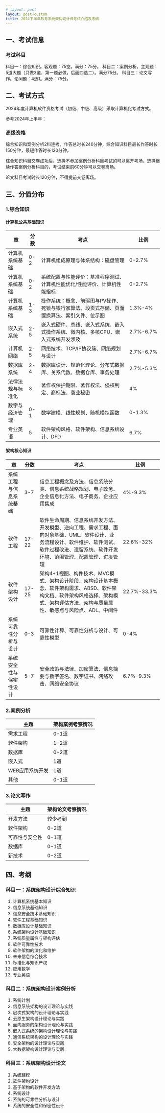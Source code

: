 ```yaml
---
# layout: post
layout: post-custom
title: 2024下半年软考系统架构设计师考试介绍及考纲
---
```


## 一、考试信息

### 考试科目

科目一：综合知识。客观题：75空。满分：75分。
科目二：案例分析。主观题：5道大题（只做3道，第一题必做，后面四选二）。满分75分。
科目三：论文写作。论问题：4选1。满分：75分。

## 二、考试方式

2024年度计算机软件资格考试（初级、中级、高级）采取计算机化考试方式。

参考2024年上半年：

### 高级资格
综合知识和案例分析2科连考，作答总时长240分钟，综合知识科目最长作答时长150分钟，最短作答时长120分钟。

综合知识科目交卷成功后，选择不参加案例分析科目考试的可以离开考场，选择继续作答案例分析科目的，考试结束前60分钟可以交卷离场。

论文科目考试时长120分钟，不得提前交卷离场。

## 三、分值分布

### 1.综合知识
#### 计算机公共基础知识

|章|分数|考点|比例|
|---|---|---|---|
|计算机系统基础|0-2|计算机组成原理与体系结构：磁盘管理|0-2.7%|
|计算机系统基础|0-2|系统配置与性能评价：基准程序测试、计算机性能优化/性能评价、计算机性能指标|0-2.7%|
|计算机系统基础|1-3|操作系统：概念、前驱图与PV操作、死锁与银行家算法、段页式存储、页面置换算法、索引文件、位示图|1.3%-4%|
|嵌入式系统|2-5|嵌入式硬件、总线、嵌入式系统、嵌入式操作系统、微内核、多核CPU、嵌入式系统开发涉及|2.7%-6.7%|
|计算机网络|2-5|网络技术、TCP/IP协议簇、网络规划与设计|2.7%-6.7%|
|数据库系统|2-4|数据库设计、规范化理论、分布式数据库、关系代数、数据仓库、事务处理|2.7%-5.3%|
|法律法规与标准化|3|著作权保护期限、著作权法、侵权判定、商标法、商业秘密|4%|
|数字与经济管理|0-1|数学建模、线性规划、随机模拟函数|0-1.3%|
|专业英语|5|软件架构风格、软件架构、信息系统设计、DFD|6.7%|


#### 架构核心知识

|章|分数|考点|比例|
|---|---|---|---|
|系统工程与信息系统基础|3-7|信息工程概念及方法、信息系统分类、信息系统战略规划、电子政务、企业信息化方法、电子商务、企业应用集成|4%-9.3%|
|软件工程|17-22|软件生命周期、信息系统开发方法、开发模型、逆向工程、需求工程、面向对象基础、UML、软件设计、业务流程设计、软件维护、软件测试、软件过程改进、遗留系统、软件开发环境、范围管理、配置管理、进度管理|22.6%-32%|
|软件架构设计|17-25|架构4+1视图、构件技术、MVC模式、架构设计阶段、架构设计基本概念、软件架构需求、ABSD、软件架构文档、软件架构风格选择、架构模式、架构评估方法、架构与质量属性、敏感点与风险点、ADL、中间件|22.7%-33.3%|
|系统可靠性分析与设计|0-3|可靠性计算、可靠性分析与设计、可靠性模型|0-4%|
|系统安全性与保密性设计|5-7|安全政策与法律、加密算法、信息摘要与数字签名、数字证书、网络攻击、网络安全协议|6.7%-9.3%|

### 2.案例分析

|主题|架构案例考察情况|
|--|--|
|需求工程|0-1道|
|软件架构|1-2道|
|数据库|0-2道|
|嵌入式|1道|
|WEB应用系统开发|1道|
|其他|0-1道|

### 3.论文写作

|主题|架构论文考察情况|
|--|--|
|开发方法|较少考到|
|软件架构|0-2道|
|可靠性与安全性|0-1道|
|数据库|0-1道|
|新技术|0-2道|

## 四、考纲

### 科目一：系统架构设计综合知识

1. 计算机系统基本知识
2. 信息系统基础知识
3. 信息安全技术基础知识
4. 软件工程基础知识
5. 数据库设计基础知识
6. 系统架构设计基础知识
7. 系统质量属性与架构评估
8. 软件可靠性技术
9. 软件架构的演化和维护
10. 未来信息综合技术
11. 标准化与知识产权
12. 应用数学
13. 专业英语
    
### 科目二：系统架构设计案例分析

1. 系统计划
2. 信息系统架构的设计理论与实践
3. 层次式架构的设计理论与实践
4. 云原生架构设计理论与实践
5. 面向服务的架构设计理论与实践
6. 嵌入式系统的架构设计理论与实践
7. 通信系统架构的设计理论与实践
8. 安全架构的设计理论与实践
9. 大数据架构设计理论与实践

### 科目三：系统架构设计论文

1. 系统建模
2. 软件架构设计
3. 基于架构的软件开发方法
4. 系统设计
5. 系统的可靠性分析与设计
6. 系统的安全性和保密性设计



